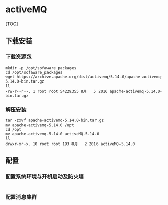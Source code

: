 # activeMQ

[TOC]

## 下载安装

### 下载资源包

```shell
mkdir -p /opt/sofaware_packages
cd /opt/sofaware_packages
wget https://archive.apache.org/dist/activemq/5.14.0/apache-activemq-5.14.0-bin.tar.gz
ll
-rw-r--r--. 1 root root 54229355 8月   5 2016 apache-activemq-5.14.0-bin.tar.gz
```

### 解压安装

```shell
tar -zxvf apache-activemq-5.14.0-bin.tar.gz
mv apache-activemq-5.14.0 /opt
cd /opt
mv apache-activemq-5.14.0 activeMQ-5.14.0
ll
drwxr-xr-x. 10 root root 193 8月   2 2016 activeMQ-5.14.0
```



## 配置

### 配置系统环境与开机启动及防火墙

```shell

```



### 配置消息集群

```shell

```

